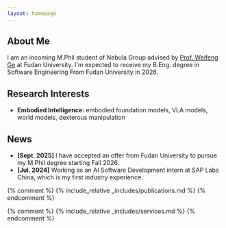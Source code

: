 ```yaml
---
layout: homepage
---
```


## About Me

I am an incoming M.Phil student of Nebula Group advised by [Prof. Weifeng Ge](https://zyysny.github.io/) at Fudan University. I'm expected to receive my B.Eng. degree in Software Engineering From Fudan University in 2026.

## Research Interests

- **Embodied Intelligence:** embodied foundation models, VLA models, world models, dexterous manipulation

## News

- **[Sept. 2025]** I have accepted an offer from Fudan University to pursue my M.Phil degree starting Fall 2026.
- **[Jul. 2024]** Working as an AI Software Development intern at SAP Labs China, which is my first industry experience.

{% comment %}
{% include_relative _includes/publications.md %}
{% endcomment %}

{% comment %}
{% include_relative _includes/services.md %}
{% endcomment %}
